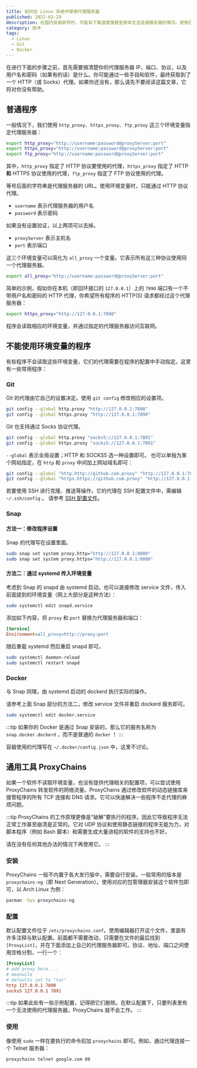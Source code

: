 ```yaml
---
title: 如何在 Linux 系统中使用代理服务器
published: 2022-03-29
description: 在国内安装软件时，可能有下载速度慢甚至根本无法连接服务器的情况。使用合适的代理服务器可以一定程度上缓解这个问题。
category: 技术
tags:
  - Linux
  - Git
  - Docker
---
```


在进行下面的步骤之前，首先需要搞清楚你的代理服务器 IP、端口、协议，以及用户名和密码（如果有的话）是什么。你可能通过一些手段和软件，最终获取到了一个 HTTP（或 Socks）代理。如果你还没有，那么请先不要阅读这篇文章，它将对你没有帮助。

## 普通程序

一般情况下，我们使用 `http_proxy`、`https_proxy`、`ftp_proxy` 这三个环境变量指定代理服务器：

```sh
export http_proxy="http://username:password@proxyServer:port"
export https_proxy="http://username:password@proxyServer:port"
export ftp_proxy="http://username:password@proxyServer:port"
```

其中，`http_proxy` 指定了 HTTP 协议要使用的代理，`https_proxy` 指定了 HTTP **和** HTTPS 协议使用的代理，`ftp_proxy` 指定了 FTP 协议使用的代理。

等号后面的字符串是代理服务器的 URL。使用环境变量时，只能通过 HTTP 协议代理。

- `username` 表示代理服务器的用户名
- `password` 表示密码

如果没有设置验证，以上两项可以去掉。

- `proxyServer` 表示主机名
- `port` 表示端口

这三个环境变量可以简化为 `all_proxy` 一个变量。它表示所有这三种协议使用同一个代理服务器。

```sh
export all_proxy="http://username:password@proxyServer:port"
```

简单的示例，假如你在本机（即回环接口的 `127.0.0.1`）上的 `7890` 端口有一个不带用户名和密码的 HTTP 代理，你希望所有程序的 HTTP(S) 请求都经过这个代理服务器：

```sh
export https_proxy="http://127.0.0.1:7890"
```

程序会读取相应的环境变量，并通过指定的代理服务器访问互联网。

## 不能使用环境变量的程序

有些程序不会读取这些环境变量，它们的代理需要在程序的配置中手动指定。这里有一些常用程序：

### Git

Git 的代理由它自己的设置决定。使用 `git config` 修改相应的设置项。

```sh
git config --global http.proxy "http://127.0.0.1:7890"
git config --global https.proxy "http://127.0.0.1:7890"
```

Git 也支持通过 Socks 协议代理。

```sh
git config --global http.proxy "socks5://127.0.0.1:7891"
git config --global https.proxy "socks5://127.0.0.1:7891"
```

`--global` 表示全局设置；HTTP 和 SOCKS5 选一种设置即可。
也可以单独为某个网站指定，在 `http` 和 `proxy` 中间加上网站域名即可：

```sh
git config --global "http.http://github.com.proxy" "http://127.0.0.1:7890"
git config --global "https.https://github.com.proxy" "http://127.0.0.1:7890"
```

若要使用 SSH 进行克隆、推送等操作，它的代理在 SSH 配置文件中，需编辑 `~/.ssh/config` 。
请参考 [SSH 配置文件](/SSH-Config#ProxyCommand)。

### Snap

#### 方法一：修改程序设置

Snap 的代理写在设置里面。

```sh
sudo snap set system proxy.http="http://127.0.0.1:8080"
sudo snap set system proxy.https="http://127.0.0.1:8080"
```

#### 方法二：通过 systemd 传入环境变量

考虑到 Snap 的 snapd 由 systemd 启动，也可以直接修改 service 文件，传入前面提到的环境变量（网上大部分是这种方法）：

```sh
sudo systemctl edit snapd.service
```

添加如下内容，将 `proxy` 和 `port` 替换为代理服务器和端口：

```ini
[Service]
Environment=all_proxy=http://proxy:port
```

随后重载 systemd 然后重启 snapd 即可。

```sh
sudo systemctl daemon-reload
sudo systemctl restart snapd
```

### Docker

与 Snap 同理，由 systemd 启动的 dockerd 执行实际的操作。

请参考上面 Snap 部分的方法二，修改 service 文件并重启 dockerd 服务即可。

```sh
sudo systemctl edit docker.service
```

:::tip
如果你的 Docker 是通过 Snap 安装的，那么它的服务名称为 `snap.docker.dockerd` ，而不是普通的 `docker` ！
:::

容器使用的代理写在 `~/.docker/config.json` 中，这里不讨论。

## 通用工具 ProxyChains

如果一个软件不读取环境变量，也没有提供代理相关的配置项，可以尝试使用 ProxyChains 转发软件的网络流量。ProxyChains 通过修改软件的动态链接库来接管程序的所有 TCP 连接和 DNS 请求。它可以快速解决一些程序不走代理的麻烦问题。

:::tip
ProxyChains 的工作原理更像是“破解”要执行的程序。因此它导致程序无法正常工作甚至崩溃是正常的。它对 UDP 协议和使用静态链接的程序无能为力，对脚本程序（例如 Bash 脚本）和需要生成大量进程的软件的支持也不好。

请在没有任何其他办法的情况下再使用它。
:::

### 安装

ProxyChains 一般不内置于各大发行版中，需要自行安装。一般常用的版本是 `proxychains-ng`（即 Next Generation）。使用对应的包管理器安装这个软件包即可，以 Arch Linux 为例：

```sh
pacman -Syu proxychains-ng
```

### 配置

默认配置文件位于 `/etc/proxychains.conf`。使用编辑器打开这个文件，里面有许多注释与默认配置。前面都不需要改动，只需要在文件的最后找到 `[ProxyList]`，并在下面添加上自己的代理服务器即可。协议、地址、端口之间使用空格分割，一行一个：

```ini
[ProxyList]
# add proxy here ...
# meanwile
# defaults set to "tor"
http 127.0.0.1 7890
socks5 127.0.0.1 7891
```

:::tip
如果此处有一些示例配置，记得把它们删除。在默认配置下，只要列表里有一个无法使用的代理服务器，ProxyChains 就不会工作。
:::

### 使用

像使用 `sudo` 一样在要执行的命令前加 `proxychains` 即可。例如，通过代理连接一个 Telnet 服务器：

```sh
proxychains telnet google.com 80
```
